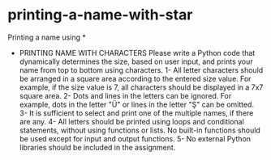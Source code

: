 # printing-a-name-with-star
Printing a name using *

* PRINTING NAME WITH CHARACTERS
Please write a Python code that dynamically determines the size, based on user input, and prints your name from top to bottom using characters.
1- All letter characters should be arranged in a square area according to the entered size value. For example, if the size value is 7, all characters should be displayed in a 7x7 square area.
2- Dots and lines in the letters can be ignored. For example, dots in the letter "Ü" or lines in the letter "Ş" can be omitted.
3- It is sufficient to select and print one of the multiple names, if there are any.
4- All letters should be printed using loops and conditional statements, without using functions or lists. No built-in functions should be used except for input and output functions.
5- No external Python libraries should be included in the assignment.
